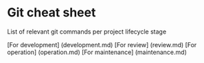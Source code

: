 # Git cheat sheet

List of relevant git commands per project lifecycle stage

[For development] (development.md)
[For review] (review.md)
[For operation] (operation.md)
[For maintenance] (maintenance.md)
